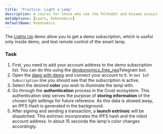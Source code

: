 ```yaml
---
title: 'Practice: Light a Lamp'
description: A course for those who see the Polkadot and Kusama ecosystem for the first time.
metaOptions: [Learn, Robonomics]
defaultName: Robonomics
---
```


The [Lights Up](https://v0.dapp.robonomics.network/#/lights-up) demo allow you to get a demo subscription, which is useful only inside demo, and test remote control of the smart lamp.

### Task

1. First, you need to add your account address to the demo subscription list. You can do this using the [@robonomics_free_rws](https://t.me/robonomics_free_rws_bot)Telegram bot.
2. Open the [dapp with demo](https://v0.dapp.robonomics.network/#/lights-up) and connect your account to it. In `Get IoT Subscription` line you should see that the subscription is active.
3. Select the desired **color** you wish to illuminate the lamp with.
4. Go through the **authentication** process in the Crust ecosystem. This authentication step serves the purpose of **storing information** of the chosen light settings for future reference. As this data is stowed away, an IPFS Hash is generated in the background.
5. After signing and sending a transaction, a **launch extrinsic** will be dispatched. This extrinsic incorporates the IPFS hash and the robot account address. In about 15 seconds the lamp's color changes accordingly.

<AccountManager>
<PracticeChecker
              practiceCheckerUrl="https://faas-fra1-afec6ce7.doserverless.co/api/v1/web/fn-18e93402-1ffe-47e8-be1d-e28a6ac871f1/checker/check_task"
              taskId="lights_up"
          ></PracticeChecker>
</AccountManager>

<FeedbackBlock 
formUrl="https://faas-fra1-afec6ce7.doserverless.co/api/v1/web/fn-18e93402-1ffe-47e8-be1d-e28a6ac871f1/default/Feedback"
lessonLabel="practice-lamp"
/>